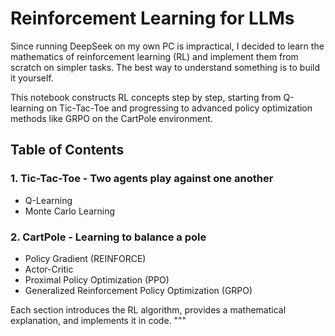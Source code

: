 
# Reinforcement Learning for LLMs

Since running DeepSeek on my own PC is impractical, I decided to learn the 
mathematics of reinforcement learning (RL) and implement them from scratch 
on simpler tasks. The best way to understand something is to build it yourself.

This notebook constructs RL concepts step by step, starting from Q-learning 
on Tic-Tac-Toe and progressing to advanced policy optimization methods 
like GRPO on the CartPole environment.

## Table of Contents

### 1. Tic-Tac-Toe - Two agents play against one another
- Q-Learning
- Monte Carlo Learning

### 2. CartPole - Learning to balance a pole
- Policy Gradient (REINFORCE)
- Actor-Critic
- Proximal Policy Optimization (PPO)
- Generalized Reinforcement Policy Optimization (GRPO)

Each section introduces the RL algorithm, provides a mathematical explanation, 
and implements it in code.
"""
